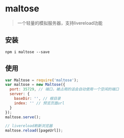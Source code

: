# maltose

> 一个轻量的模拟服务器，支持livereload功能

## 安装

```
npm i maltose --save
```

## 使用

```javascript
var Maltose = require('maltose');
var maltose = new Maltose({
  port: 35729, // 端口，被占用的话会自动使用一个空闲的端口
  server: {
    baseDir: '', // 根目录
    index: '' // 预览页面url
  }
});
maltose.serve();

// livereload刷新浏览器
maltose.reload([pageUrl]);
```
